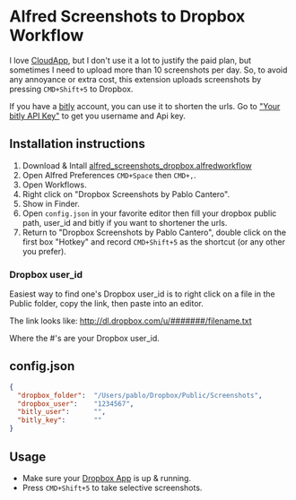 # Alfred Screenshots to Dropbox Workflow

I love [CloudApp](http://www.getcloudapp.com/), but I don't use it a lot to justify the paid plan, but sometimes I need to upload more than 10 screenshots per day. So, to avoid any annoyance or extra cost, this extension uploads screenshots by pressing `CMD+Shift+5` to Dropbox.

If you have a [bitly](https://bitly.com/) account, you can use it to shorten the urls. Go to ["Your bitly API Key"](https://bitly.com/a/your_api_key) to get you username and Api key.


## Installation instructions

1. Download & Intall [alfred_screenshots_dropbox.alfredworkflow](https://github.com/phstc/alfred_screenshots_dropbox/raw/master/alfred_screenshots_dropbox.alfredworkflow)
2. Open Alfred Preferences `CMD+Space` then `CMD+,`.
3. Open Workflows.
4. Right click on "Dropbox Screenshots by Pablo Cantero".
5. Show in Finder.
6. Open `config.json` in your favorite editor then fill your dropbox public path, user_id and bitly if you want to shortener the urls.
7. Return to "Dropbox Screenshots by Pablo Cantero", double click on the first box "Hotkey" and record `CMD+Shift+5` as the shortcut (or any other you prefer).

### Dropbox user_id

Easiest way to find one's Dropbox user_id is to right click on a file in the Public folder, copy the link, then paste into an editor.

The link looks like: http://dl.dropbox.com/u/#######/filename.txt

Where the #'s are your Dropbox user_id.

## config.json

```json
{
  "dropbox_folder":  "/Users/pablo/Dropbox/Public/Screenshots",
  "dropbox_user":    "1234567",
  "bitly_user":      "",
  "bitly_key":       ""
}

```

## Usage

* Make sure your [Dropbox App](https://www.dropbox.com/install) is up & running.
* Press `CMD+Shift+5` to take selective screenshots.
